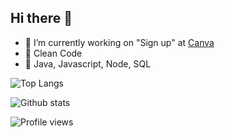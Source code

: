 ## Hi there 👋

- 🔭 I’m currently working on "Sign up" at [Canva](https://canva.com)
- :broom: Clean Code
- :memo: Java, Javascript, Node, SQL

![Top Langs](https://github-readme-stats.vercel.app/api/top-langs/?username=create1st&layout=compact)

![Github stats](https://github-readme-stats.vercel.app/api?username=create1st&show_icons=true)

![Profile views](https://gpvc.arturio.dev/create1st)  

<!--
**create1st/create1st** is a ✨ _special_ ✨ repository because its `README.md` (this file) appears on your GitHub profile.

Here are some ideas to get you started:

- 🔭 I’m currently working on ...
- 🌱 I’m currently learning ...
- 👯 I’m looking to collaborate on ...
- 🤔 I’m looking for help with ...
- 💬 Ask me about ...
- 📫 How to reach me: ...
- 😄 Pronouns: ...
- ⚡ Fun fact: ...
-->
